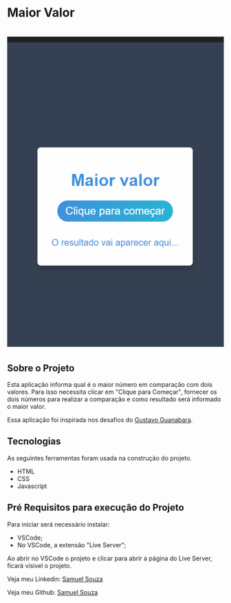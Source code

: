 <h1>Maior Valor</h1>

<h1 align="center">
    <img alt="Readme" title="Readme" src="./github/maiorvalor.gif">
</h1>

<h2>Sobre o Projeto</h2>

<p>Esta aplicação informa qual é o maior número em comparação com dois valores. Para isso necessita clicar em "Clique para Começar", fornecer os dois números para realizar a comparação e como resultado será informado o maior valor.</p> 
<p>Essa aplicação foi inspirada nos desafios do <a href="https://gustavoguanabara.github.io/javascript/exercicios/">Gustavo Guanabara</a>.</p>

<h2>Tecnologias</h2>

<p>As seguintes ferramentas foram usada na construção do projeto.</p>
<ul>
    <li>HTML</li>
    <li>CSS</li>
    <li>Javascript</li>
</ul>

<h2>Pré Requisitos para execução do Projeto</h2>

<p>Para iniciar será necessário instalar:</p>
<ul>
    <li>VSCode;</li>
    <li>No VSCode, a extensão "Live Server";</li>
</ul>
<p>Ao abrir no VSCode o projeto e clicar para abrir a página do Live Server, ficará vísivel o projeto.</p>

<p>Veja meu Linkedin: <a href="https://www.linkedin.com/in/souzasamuelp/">Samuel Souza</a></p>
<p>Veja meu Github: <a href="https://github.com/souzasamuelp">Samuel Souza</a></p>